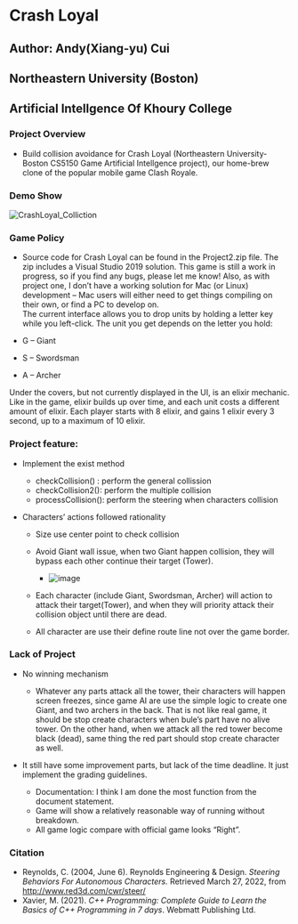 # Crash Loyal

## Author: Andy(Xiang-yu) Cui
## Northeastern University (Boston)
## Artificial Intellgence Of Khoury College

### Project Overview

* Build collision avoidance for Crash Loyal (Northeastern University-Boston CS5150 Game Artificial Intellgence project), our home-brew clone of the popular mobile game Clash Royale. 

### Demo Show
![CrashLoyal_Colliction](https://github.com/AndyFCui/CrashLoyal_AI_agent/assets/10085168/ce01cd01-24bb-4c9b-baa3-1ecc0bdbca34)


### Game Policy

* Source code for Crash Loyal can be found in the Project2.zip file.  The zip includes a Visual Studio 2019 solution.  This game is still a work in progress, so if you find any bugs, please let me know!  Also, as with project one, I don’t have a working solution for Mac (or Linux) development – Mac users will either need to get things compiling on their own, or find a PC to develop on.  
The current interface allows you to drop units by holding a letter key while you left-click.  The unit you get depends on the letter you hold:

* G – Giant
* S – Swordsman
* A – Archer

Under the covers, but not currently displayed in the UI, is an elixir mechanic.  Like in the game, elixir builds up over time, and each unit costs a different amount of elixir.  Each player starts with 8 elixir, and gains 1 elixir every 3 second, up to a maximum of 10 elixir.  

### Project feature:

* Implement the exist method 

  * checkCollision() : perform the general collission 
  * checkCollision2(): perform the multiple collision
  * processCollision(): perform the steering when characters collision

* Characters’ actions followed rationality

  * Size use center point to check collision

  * Avoid Giant wall issue, when two Giant happen collision, they will bypass each other continue their target (Tower).

    * ![image](https://github.com/AndyFCui/CrashLoyal_AI_agent/assets/10085168/904691a3-1dbe-4eaf-b1ae-bb0e78aea009)

  * Each character (include Giant, Swordsman, Archer) will action to attack their target(Tower), and when they will priority attack their collision object until there are dead.
  
  * All character are use their define route line not over the game border.

### Lack of Project

* No winning mechanism

  * Whatever any parts attack all the tower, their characters will happen screen freezes, since game AI are use the simple logic to create one Giant, and two archers in the back. That is not like real game, it should be stop create characters when bule’s part have no alive tower. On the other hand, when we attack all the red tower become black (dead), same thing the red part should stop create character as well. 

* It still have some improvement parts, but lack of the time deadline. It just implement the grading guidelines.
  * Documentation: I think I am done the most function from the document statement.
  * Game will show a relatively reasonable way of running without breakdown.
  * All game logic compare with official game looks “Right”.



### Citation

* Reynolds, C. (2004, June 6). Reynolds Engineering & Design. *Steering Behaviors For Autonomous Characters.*  Retrieved March 27, 2022, from http://www.red3d.com/cwr/steer/
* Xavier, M. (2021). *C++ Programming: Complete Guide to Learn the Basics of C++ Programming in 7 days*. Webmatt Publishing Ltd. 
